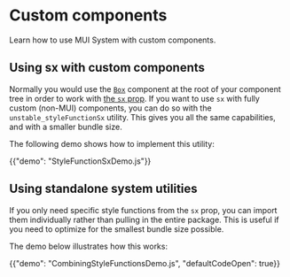 # Custom components

<p class="description">Learn how to use MUI System with custom components.</p>

## Using sx with custom components

Normally you would use the [`Box`](/system/react-box/) component at the root of your component tree in order to work with [the `sx` prop](/system/getting-started/the-sx-prop/).
If you want to use `sx` with fully custom (non-MUI) components, you can do so with the `unstable_styleFunctionSx` utility.
This gives you all the same capabilities, and with a smaller bundle size.

The following demo shows how to implement this utility:

{{"demo": "StyleFunctionSxDemo.js"}}

## Using standalone system utilities

If you only need specific style functions from the `sx` prop, you can import them individually rather than pulling in the entire package.
This is useful if you need to optimize for the smallest bundle size possible.

The demo below illustrates how this works:

{{"demo": "CombiningStyleFunctionsDemo.js", "defaultCodeOpen": true}}
